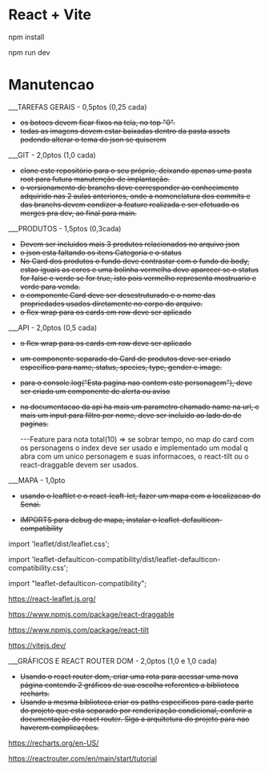# React + Vite

npm install

npm run dev

# Manutencao

\_\_\_TAREFAS GERAIS - 0,5ptos (0,25 cada)

- <del> os botoes devem ficar fixos na tela, no top "0". <del/>
- <del> todas as imagens devem estar baixadas dentro da pasta assets podendo alterar o tema do json se quiserem <del/>

\_\_\_GIT - 2,0ptos (1,0 cada)

- <del> clone este repositório para o seu próprio, deixando apenas uma pasta root para futura manutenção de implantação. <del/>
- <del> o versionamento de branchs deve corresponder ao conhecimento adquirido nas 2 aulas anteriores, onde a nomenclatura dos commits e das branchs devem condizer a feature realizada e ser efetuado os merges pra dev, ao final para main. <del/>

\_\_\_PRODUTOS - 1,5ptos (0,3cada)

- <del> Devem ser incluidos mais 3 produtos relacionados no arquivo json <del/>
- <del> o json esta faltando os itens Categoria e o status <del/>
- <del> No Card dos produtos o fundo deve contrastar com o fundo do body, estao iguais as cores e uma bolinha vermelha deve aparecer se o status for false e verde se for true, isto pois vermelho representa mostruario e verde para venda. <del/>
- <del> o componente Card deve ser desestruturado e o nome das propriedades usados diretamente no corpo do arquivo. <del/>
- <del> o flex wrap para os cards em row deve ser aplicado <del/>

\_\_\_API - 2,0ptos (0,5 cada)

- <del> o flex wrap para os cards em row deve ser aplicado <del/>
- <del> um componente separado do Card de produtos deve ser criado especifico para name, status, species, type, gender e image. <del/>
- <del >para o console.log("Esta pagina nao contem este personagem"), deve ser criado um componente de alerta ou aviso <del/>
- <del> na documentacao da api ha mais um parametro chamado name na url, e mais um input para filtro por nome, deve ser incluido ao lado do de paginas. <del/>

  ---Feature para nota total(10) => se sobrar tempo, no map do card com os personagens o index deve ser usado e implementado um modal q abra com um unico personagem e suas informacoes, o react-tilt ou o react-draggable devem ser usados.

\_\_\_MAPA - 1,0pto

- <del> usando o leaftlet e o react-leaft-let, fazer um mapa com a localizacao do Senai. <del/>

- <del> IMPORTS para debug de mapa, instalar o leaflet-defaulticon-compatibility

import 'leaflet/dist/leaflet.css';

import 'leaflet-defaulticon-compatibility/dist/leaflet-defaulticon-compatibility.css';

import "leaflet-defaulticon-compatibility";

https://react-leaflet.js.org/

https://www.npmjs.com/package/react-draggable

https://www.npmjs.com/package/react-tilt

https://vitejs.dev/ <del/>

\_\_\_GRÁFICOS E REACT ROUTER DOM - 2,0ptos (1,0 e 1,0 cada)

- <del> Usando o react router dom, criar uma rota para acessar uma nova página contendo 2 gráficos de sua escolha referentes a biblioteca recharts. <del/>
- <del> Usando a mesma biblioteca criar os paths especificos para cada parte do projeto que esta separado por renderização condicional, conferir a documentação do react router. Siga a arquitetura do projeto para nao haverem complicações. <del/>

https://recharts.org/en-US/

https://reactrouter.com/en/main/start/tutorial

